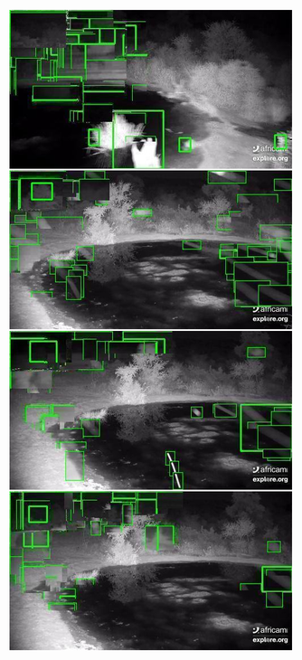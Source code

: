 ![20200609-231711-234716](in/20200609/20200609-231711-234716_0_.jpg)
![20200609-234721-000001](in/20200609/20200609-234721-000001_0_.jpg)
![20200610-000006-003011](in/20200610/20200610-000006-003011_0_.jpg)
![20200610-003016-010021](in/20200610/20200610-003016-010021_0_.jpg)
